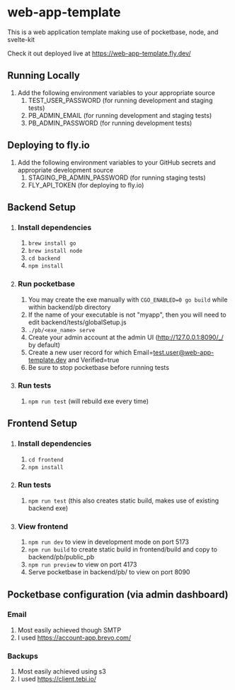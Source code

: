 
# web-app-template
This is a web application template making use of pocketbase, node, and svelte-kit

Check it out deployed live at https://web-app-template.fly.dev/

## Running Locally
1. Add the following environment variables to your appropriate source
   1. TEST_USER_PASSWORD (for running development and staging tests)
   1. PB_ADMIN_EMAIL (for running development and staging tests)
   1. PB_ADMIN_PASSWORD (for running development tests)

## Deploying to fly.io
1. Add the following environment variables to your GitHub secrets and appropriate development source
   1. STAGING_PB_ADMIN_PASSWORD (for running staging tests)
   1. FLY_API_TOKEN (for deploying to fly.io)

## Backend Setup
1. ### Install dependencies
   1. ```brew install go```
   1. ```brew install node```
   1. ```cd backend```
   1. ```npm install```

1. ### Run pocketbase
   1. You may create the exe manually with ```CGO_ENABLED=0 go build``` while within backend/pb directory
   1. If the name of your executable is not "myapp", then you will need to edit backend/tests/globalSetup.js
   1. ```./pb/<exe_name> serve```
   1. Create your admin account at the admin UI (http://127.0.0.1:8090/_/ by default)
   1. Create a new user record for which Email=test.user@web-app-template.dev and Verified=true 
   1. Be sure to stop pocketbase before running tests

1. ### Run tests
   1. ```npm run test``` (will rebuild exe every time)

## Frontend Setup
1. ### Install dependencies
   1. ```cd frontend```
   1. ```npm install```

1. ### Run tests
   1. ```npm run test``` (this also creates static build, makes use of existing backend exe)

1. ### View frontend
   1. ```npm run dev``` to view in development mode on port 5173
   1. ```npm run build``` to create static build in frontend/build and copy to backend/pb/public_pb
   1. ```npm run preview``` to view on port 4173
   1. Serve pocketbase in backend/pb/ to view on port 8090

## Pocketbase configuration (via admin dashboard)
### Email
   1. Most easily achieved though SMTP
   1. I used https://account-app.brevo.com/
### Backups
   1. Most easily achieved using s3
   1. I used https://client.tebi.io/
